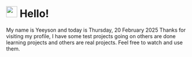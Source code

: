  <h1>
    <img src="https://emojis.slackmojis.com/emojis/images/1643510097/45343/hi.gif?1643510097" width="30"/> 
    Hello!
 </h1>
 <p>
    My name is Yeeyson and today is Thursday, 20 February 2025
    Thanks for visiting my profile, I have some test projects going on others are done learning projects and others are real projects.
    Feel free to watch and use them.
 </p>
